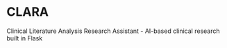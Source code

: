 # CLARA
Clinical Literature Analysis Research Assistant - AI-based clinical research built in Flask
